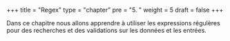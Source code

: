 +++
title = "Regex"
type = "chapter"
pre = "5. "
weight = 5
draft = false
+++

Dans ce chapitre nous allons apprendre à utiliser les expressions régulères pour des recherches et des validations sur les données et les entrées.